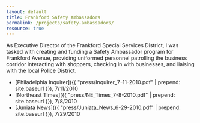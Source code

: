 ```yaml
---
layout: default
title: Frankford Safety Ambassadors
permalink: /projects/safety-ambassadors/
resource: true
---
```

As Executive Director of the Frankford Special Services District, I was tasked with creating and funding a Safety Ambassador program for Frankford Avenue, providing uniformed personnel patrolling the business corridor interacting with shoppers, checking in with businesses, and liaising with the local Police District.

* [Philadelphia Inquirer]({{ "press/Inquirer_7-11-2010.pdf" | prepend: site.baseurl }}), 7/11/2010
* [Northeast Times]({{ "press/NE_Times_7-8-2010.pdf" | prepend: site.baseurl }}), 7/8/2010
* [Juniata News]({{ "press/Juniata_News_6-29-2010.pdf" | prepend: site.baseurl }}), 7/29/2010